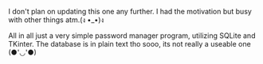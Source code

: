 I don't plan on updating this one any further.
I had the motivation but busy with other things atm.(ง •_•)ง

All in all just a very simple password manager program, utilizing SQLite and TKinter.
The database is in plain text tho sooo, its not really a useable one (●'◡'●)
